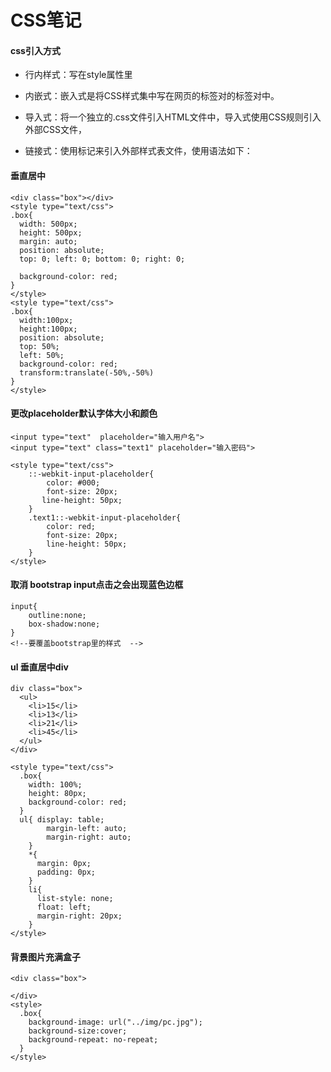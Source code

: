 # CSS笔记

#### css引入方式

+ 行内样式：写在style属性里
+ 内嵌式：嵌入式是将CSS样式集中写在网页的<head></head>标签对的<style></style>标签对中。
  <head>

  <style type="text/css">

  ...此处写CSS样式

  </style>

  </head>

+ 导入式：将一个独立的.css文件引入HTML文件中，导入式使用CSS规则引入外部CSS文件，<style>标记也是写在<head>标记中，使用的语法如下：

  <style type="text/css">

    @import"mystyle.css"; 此处要注意.css文件的路径

  </style>

+ 链接式：使用<link>标记来引入外部样式表文件，使用语法如下：

  <link href="mystyle.css" rel="stylesheet" type="text/css"/>

#### 垂直居中

    <div class="box"></div>
    <style type="text/css">
    .box{
      width: 500px;      
      height: 500px;
      margin: auto;  
      position: absolute;  
      top: 0; left: 0; bottom: 0; right: 0; 
    
      background-color: red;
    }
    </style>
    <style type="text/css">
    .box{
      width:100px;
      height:100px;
      position: absolute;  
      top: 50%; 
      left: 50%; 
      background-color: red;
      transform:translate(-50%,-50%)
    }
    </style>

#### 更改placeholder默认字体大小和颜色

    <input type="text"  placeholder="输入用户名">
    <input type="text" class="text1" placeholder="输入密码">
    
    <style type="text/css">
        ::-webkit-input-placeholder{
            color: #000;
            font-size: 20px;
           line-height: 50px;
        }
        .text1::-webkit-input-placeholder{
            color: red;
            font-size: 20px;
            line-height: 50px;
        }
    </style>

#### 取消 bootstrap input点击之会出现蓝色边框
    input{
        outline:none;
        box-shadow:none;
    }
    <!--要覆盖bootstrap里的样式  -->

#### ul 垂直居中div

    div class="box">
      <ul>
        <li>15</li>
        <li>13</li>
        <li>21</li>
        <li>45</li>
      </ul>
    </div> 

    <style type="text/css">
      .box{
        width: 100%;
        height: 80px;
        background-color: red;
      }
      ul{ display: table;
            margin-left: auto;
            margin-right: auto;
        }
        *{
          margin: 0px;
          padding: 0px;
        }
        li{
          list-style: none;
          float: left;
          margin-right: 20px;
        }
    </style>

#### 背景图片充满盒子

    <div class="box">
      
    </div>
    <style>
      .box{
        background-image: url("../img/pc.jpg");
        background-size:cover;
        background-repeat: no-repeat;
      }
    </style>
